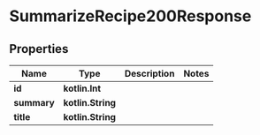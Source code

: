 
# SummarizeRecipe200Response

## Properties
Name | Type | Description | Notes
------------ | ------------- | ------------- | -------------
**id** | **kotlin.Int** |  | 
**summary** | **kotlin.String** |  | 
**title** | **kotlin.String** |  | 



